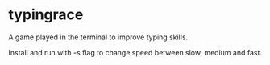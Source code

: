 # typingrace
A game played in the terminal to improve typing skills.

Install and run with -s flag to change speed between slow, medium and fast.
